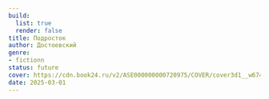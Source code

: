 ```yaml
---
build:
  list: true
  render: false
title: Подросток
author: Достоевский
genre:
- fictionn
status: future
cover: https://cdn.book24.ru/v2/ASE000000000720975/COVER/cover3d1__w674.jpg
date: 2025-03-01
---
```


